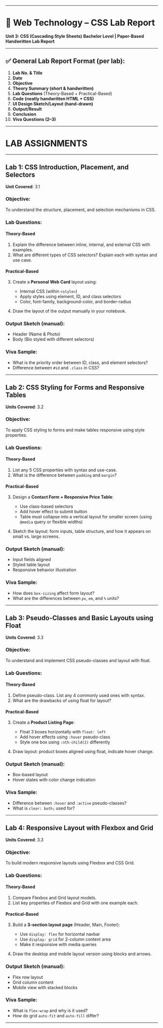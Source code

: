 
---

# 📘 Web Technology – CSS Lab Report

**Unit 3: CSS (Cascading Style Sheets)**
**Bachelor Level | Paper-Based Handwritten Lab Report**

---

## ✅ General Lab Report Format (per lab):

1. **Lab No. & Title**
2. **Date**
3. **Objective**
4. **Theory Summary (short & handwritten)**
5. **Lab Questions** (Theory-Based + Practical-Based)
6. **Code (neatly handwritten HTML + CSS)**
7. **UI Design Sketch/Layout (hand-drawn)**
8. **Output/Result**
9. **Conclusion**
10. **Viva Questions (2–3)**

---

# LAB ASSIGNMENTS

---

## Lab 1: CSS Introduction, Placement, and Selectors

**Unit Covered**: 3.1

### Objective:

To understand the structure, placement, and selection mechanisms in CSS.

### Lab Questions:

#### **Theory-Based**

1. Explain the difference between inline, internal, and external CSS with examples.
2. What are different types of CSS selectors? Explain each with syntax and use case.

#### **Practical-Based**

3. Create a **Personal Web Card** layout using:

   * Internal CSS (within `<style>`)
   * Apply styles using element, ID, and class selectors
   * Color, font-family, background-color, and border-radius

4. Draw the layout of the output manually in your notebook.

### Output Sketch (manual):

* Header (Name & Photo)
* Body (Bio styled with different selectors)

### Viva Sample:

* What is the priority order between ID, class, and element selectors?
* Difference between `#id` and `.class` in CSS?

---

## Lab 2: CSS Styling for Forms and Responsive Tables

**Units Covered**: 3.2

### Objective:

To apply CSS styling to forms and make tables responsive using style properties.

### Lab Questions:

#### **Theory-Based**

1. List any 5 CSS properties with syntax and use-case.
2. What is the difference between `padding` and `margin`?

#### **Practical-Based**

3. Design a **Contact Form + Responsive Price Table**:

   * Use class-based selectors
   * Add hover effect to submit button
   * Table must collapse into a vertical layout for smaller screen (using `@media` query or flexible widths)

4. Sketch the layout: form inputs, table structure, and how it appears on small vs. large screens.

### Output Sketch (manual):

* Input fields aligned
* Styled table layout
* Responsive behavior illustration

### Viva Sample:

* How does `box-sizing` affect form layout?
* What are the differences between `px`, `em`, and `%` units?

---

## Lab 3: Pseudo-Classes and Basic Layouts using Float

**Units Covered**: 3.3

### Objective:

To understand and implement CSS pseudo-classes and layout with float.

### Lab Questions:

#### **Theory-Based**

1. Define pseudo-class. List any 4 commonly used ones with syntax.
2. What are the drawbacks of using float for layout?

#### **Practical-Based**

3. Create a **Product Listing Page**:

   * Float 3 boxes horizontally with `float: left`
   * Add hover effects using `:hover` pseudo-class
   * Style one box using `:nth-child(2)` differently

4. Draw layout: product boxes aligned using float, indicate hover change.

### Output Sketch (manual):

* Box-based layout
* Hover states with color change indication

### Viva Sample:

* Difference between `:hover` and `:active` pseudo-classes?
* What is `clear: both;` used for?

---

## Lab 4: Responsive Layout with Flexbox and Grid

**Units Covered**: 3.3

### Objective:

To build modern responsive layouts using Flexbox and CSS Grid.

### Lab Questions:

#### **Theory-Based**

1. Compare Flexbox and Grid layout models.
2. List key properties of Flexbox and Grid with one example each.

#### **Practical-Based**

3. Build a **3-section layout page** (Header, Main, Footer):

   * Use `display: flex` for horizontal navbar
   * Use `display: grid` for 2-column content area
   * Make it responsive with media queries

4. Draw the desktop and mobile layout version using blocks and arrows.

### Output Sketch (manual):

* Flex row layout
* Grid column content
* Mobile view with stacked blocks

### Viva Sample:

* What is `flex-wrap` and why is it used?
* How do grid `auto-fit` and `auto-fill` differ?

---
